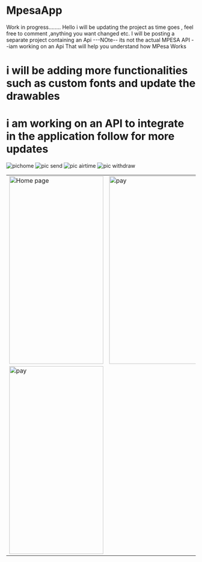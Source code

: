 # MpesaApp
Work in progress........
Hello i will be updating the project as time goes , feel free to comment ,anything you want changed etc.
I will be posting a separate project containing an Api ---NOte-- its not the actual MPESA API --iam working on an Api That will help you understand how MPesa Works


# i will be adding more functionalities such as custom fonts and  update the drawables

# i am working on an API to integrate in the application follow for more updates
![pichome](https://user-images.githubusercontent.com/78819932/213847096-0a63138b-bf2a-47ea-a5cc-eb924092ea12.png)
![pic send](https://user-images.githubusercontent.com/78819932/213847106-0609a911-4c50-490c-b223-a54a6defddb0.png)
![pic airtime](https://user-images.githubusercontent.com/78819932/213847115-6a2ef41e-87fb-4d41-9a6d-90744ec8e245.png)
![pic withdraw](https://user-images.githubusercontent.com/78819932/213847123-e907bf65-6577-4677-a091-b7b345748d76.png)


 <table align="center">
  <tr>
    <td><img src="https://user-images.githubusercontent.com/78819932/213847096-0a63138b-bf2a-47ea-a5cc-eb924092ea12.png" alt="Home page" style="width:250px;height:500px;"></td>
    <td><img src="https://user-images.githubusercontent.com/78819932/213847106-0609a911-4c50-490c-b223-a54a6defddb0.png" alt="pay" style="width:250px;height:500px;"></td>


  </tr>
   <tr>
    <td><img src="https://user-images.githubusercontent.com/78819932/213847106-0609a911-4c50-490c-b223-a54a6defddb0.png" alt="pay" style="width:250px;height:500px;"></td>

    
   
 
  </tr>
</table><br>
